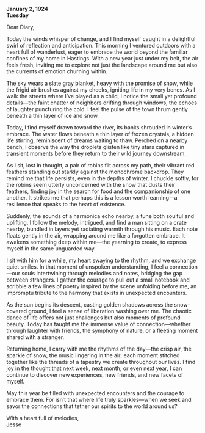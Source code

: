 
**January 2, 1924**  
**Tuesday**  

Dear Diary,  

Today the winds whisper of change, and I find myself caught in a delightful swirl of reflection and anticipation. This morning I ventured outdoors with a heart full of wanderlust, eager to embrace the world beyond the familiar confines of my home in Hastings. With a new year just under my belt, the air feels fresh, inviting me to explore not just the landscape around me but also the currents of emotion churning within.

The sky wears a slate gray blanket, heavy with the promise of snow, while the frigid air brushes against my cheeks, igniting life in my very bones. As I walk the streets where I’ve played as a child, I notice the small yet profound details—the faint chatter of neighbors drifting through windows, the echoes of laughter puncturing the cold. I feel the pulse of the town thrum gently beneath a thin layer of ice and snow.

Today, I find myself drawn toward the river, its banks shrouded in winter’s embrace. The water flows beneath a thin layer of frozen crystals, a hidden life stirring, reminiscent of dreams waiting to thaw. Perched on a nearby bench, I observe the way the droplets glisten like tiny stars captured in transient moments before they return to their wild journey downstream.

As I sit, lost in thought, a pair of robins flit across my path, their vibrant red feathers standing out starkly against the monochrome backdrop. They remind me that life persists, even in the depths of winter. I chuckle softly, for the robins seem utterly unconcerned with the snow that dusts their feathers, finding joy in the search for food and the companionship of one another. It strikes me that perhaps this is a lesson worth learning—a resilience that speaks to the heart of existence.

Suddenly, the sounds of a harmonica echo nearby, a tune both soulful and uplifting. I follow the melody, intrigued, and find a man sitting on a crate nearby, bundled in layers yet radiating warmth through his music. Each note floats gently in the air, wrapping around me like a forgotten embrace. It awakens something deep within me—the yearning to create, to express myself in the same unguarded way.

I sit with him for a while, my heart swaying to the rhythm, and we exchange quiet smiles. In that moment of unspoken understanding, I feel a connection—our souls intertwining through melodies and notes, bridging the gap between strangers. I gather the courage to pull out a small notebook and scribble a few lines of poetry inspired by the scene unfolding before me, an impromptu tribute to the harmony that exists in unexpected encounters.

As the sun begins its descent, casting golden shadows across the snow-covered ground, I feel a sense of liberation washing over me. The chaotic dance of life offers not just challenges but also moments of profound beauty. Today has taught me the immense value of connection—whether through laughter with friends, the symphony of nature, or a fleeting moment shared with a stranger.

Returning home, I carry with me the rhythms of the day—the crisp air, the sparkle of snow, the music lingering in the air; each moment stitched together like the threads of a tapestry we create throughout our lives. I find joy in the thought that next week, next month, or even next year, I can continue to discover new experiences, new friends, and new facets of myself.

May this year be filled with unexpected encounters and the courage to embrace them. For isn’t that where life truly sparkles—when we seek and savor the connections that tether our spirits to the world around us? 

With a heart full of melodies,  
Jesse
